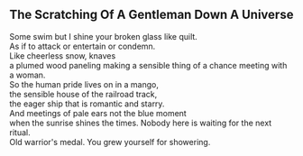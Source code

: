 The Scratching Of A Gentleman Down A Universe
---------------------------------------------
Some swim but I shine your broken glass like quilt.  
As if to attack or entertain or condemn.  
Like cheerless snow, knaves  
a plumed wood paneling making a sensible thing of a chance meeting with a woman.  
So the human pride lives on in a mango,  
the sensible house of the railroad track,  
the eager ship that is romantic and starry.  
And meetings of pale ears not the blue moment  
when the sunrise shines the times. Nobody here is waiting for the next ritual.  
Old warrior's medal. You grew yourself for showering.  
